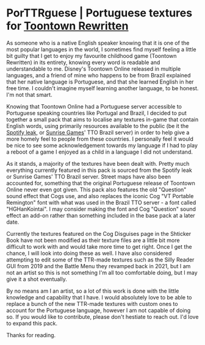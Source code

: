 # PorTTRguese | Portuguese textures for [Toontown Rewritten](https://toontownrewritten.com/)
As someone who is a native English speaker knowing that it is one of the most popular languages in the world, I sometimes find myself feeling a little bit guilty that I get to enjoy my favourite childhood game (Toontown Rewritten) in its entirety, knowing every word is readable and understandable to me. Disney's Toontown Online released in multiple languages, and a friend of mine who happens to be from Brazil explained that her native language is Portuguese, and that she learned English in her free time. I couldn't imagine myself learning another language, to be honest. I'm not that smart.

Knowing that Toontown Online had a Portuguese server accessible to Portuguese speaking countries like Portugal and Brazil, I decided to put together a small pack that aims to localise any textures in-game that contain English words, using primarily resources available to the public (be it the [Spotify leak](https://github.com/satire6/Spotify), or [Sunrise Games](https://sunrise.games/)' TTO Brazil server) in order to help give a more homely feel to people from these countries. I personally feel it would be nice to see some acknowledgement towards my language if I had to play a reboot of a game I enjoyed as a child in a language I did not understand.

As it stands, a majority of the textures have been dealt with. Pretty much everything currently featured in this pack is sourced from the Spotify leak or Sunrise Games' TTO Brazil server. Street maps have also been accounted for, something that the original Portuguese release of Toontown Online never even got given. This pack also features the old "Question" sound effect that Cogs use, and also replaces the iconic Cog "VT Portable Remington" font with what was used in the Brazil TTO server - a font called "HGHanKointai". I may consider making the font and Cog "Question" sound effect an add-on rather than something included in the base pack at a later date.

Currently the textures featured on the Cog Disguises page in the Shticker Book have not been modified as their texture files are a little bit more difficult to work with and would take more time to get right. Once I get the chance, I will look into doing these as well. I have also considered attempting to edit some of the TTR-made textures such as the Silly Reader GUI from 2019 and the Battle Menu they revamped back in 2021, but I am not an artist so this is not something I'm all too comfortable doing, but I may give it a shot eventually.

By no means am I an artist, so a lot of this work is done with the little knowledge and capability that I have. I would absolutely love to be able to replace a bunch of the new TTR-made textures with custom ones to account for the Portuguese language, however I am not capable of doing so. If you would like to contribute, please don't hestiate to reach out. I'd love to expand this pack.

Thanks for reading.
